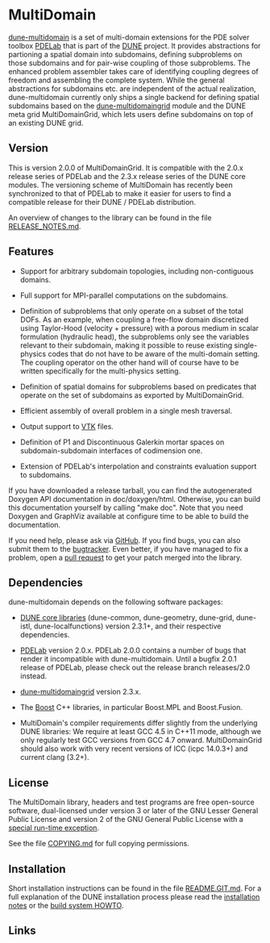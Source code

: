 MultiDomain
===========

[dune-multidomain][1] is a set of multi-domain extensions for the PDE solver
toolbox [PDELab][2] that is part of the [DUNE][3] project. It provides abstractions
for partioning a spatial domain into subdomains, defining subproblems on those
subdomains and for pair-wise coupling of those subproblems. The enhanced problem
assembler takes care of identifying coupling degrees of freedom and assembling the
complete system. While the general abstractions for subdomains etc. are independent
of the actual realization, dune-multidomain currently only ships a single backend for
defining spatial subdomains based on the [dune-multidomaingrid][4] module and the
DUNE meta grid MultiDomainGrid, which lets users define subdomains on top of an
existing DUNE grid.


Version
-------

This is version 2.0.0 of MultiDomainGrid. It is compatible with the 2.0.x release
series of PDELab and the 2.3.x release series of the DUNE core modules. The versioning
scheme of MultiDomain has recently been synchronized to that of PDELab to make it
easier for users to find a compatible release for their DUNE / PDELab distribution.

An overview of changes to the library can be found in the file
[RELEASE_NOTES.md][5].


Features
--------

* Support for arbitrary subdomain topologies, including non-contiguous domains.

* Full support for MPI-parallel computations on the subdomains.

* Definition of subproblems that only operate on a subset of the total DOFs. As an
  example, when coupling a free-flow domain discretized using Taylor-Hood (velocity +
  pressure) with a porous medium in scalar formulation (hydraulic head), the subproblems
  only see the variables relevant to their subdomain, making it possible to reuse existing
  single-physics codes that do not have to be aware of the multi-domain setting. The coupling
  operator on the other hand will of course have to be written specifically for the
  multi-physics setting.

* Definition of spatial domains for subproblems based on predicates that operate on the
  set of subdomains as exported by MultiDomainGrid.

* Efficient assembly of overall problem in a single mesh traversal.

* Output support to [VTK][6] files.

* Definition of P1 and Discontinuous Galerkin mortar spaces on subdomain-subdomain interfaces
  of codimension one.

* Extension of PDELab's interpolation and constraints evaluation support to subdomains.

If you have downloaded a release tarball, you can find the autogenerated Doxygen
API documentation in doc/doxygen/html. Otherwise, you can build this documentation
yourself by calling "make doc". Note that you need Doxygen and GraphViz available at
configure time to be able to build the documentation.

If you need help, please ask via [GitHub][1]. If you find bugs, you can also submit
them to the [bugtracker][7]. Even better, if you have managed to fix a problem, open
a [pull request][8] to get your patch merged into the library.


Dependencies
------------

dune-multidomain depends on the following software packages:

* [DUNE core libraries][3] (dune-common, dune-geometry, dune-grid, dune-istl,
  dune-localfunctions) version 2.3.1+, and their respective dependencies.

* [PDELab][2] version 2.0.x. PDELab 2.0.0 contains a number of bugs that render it incompatible
  with dune-multidomain. Until a bugfix 2.0.1 release of PDELab, please check out the release
  branch releases/2.0 instead.

* [dune-multidomaingrid][4] version 2.3.x.

* The [Boost][9] C++ libraries, in particular Boost.MPL and Boost.Fusion.

* MultiDomain's compiler requirements differ slightly from the underlying DUNE
  libraries: We require at least GCC 4.5 in C++11 mode, although we only
  regularly test GCC versions from GCC 4.7 onward. MultiDomainGrid should also work
  with very recent versions of ICC (icpc 14.0.3+) and current clang (3.2+).


License
-------

The MultiDomain library, headers and test programs are free open-source software,
dual-licensed under version 3 or later of the GNU Lesser General Public License
and version 2 of the GNU General Public License with a [special run-time exception][10].

See the file [COPYING.md][11] for full copying permissions.


Installation
------------

Short installation instructions can be found in the file [README.GIT.md][12].
For a full explanation of the DUNE installation process please read
the [installation notes][13] or the [build system HOWTO][14].


Links
-----

[1]:  http://github.com/smuething/dune-multidomain
[2]:  http://dune-project.org/pdelab/
[3]:  http://dune-project.org
[4]:  http://github.com/smuething/dune-multidomaingrid
[5]:  RELEASES_NOTES.md
[6]:  http://www.vtk.org
[7]:  https://github.com/smuething/dune-multidomain/issues
[8]:  https://github.com/smuething/dune-multidomain/pulls
[9]:  http://boost.org
[10]: http://gcc.gnu.org/onlinedocs/libstdc++/faq.html#faq.license
[11]: COPYING.md
[12]: README.GIT.md
[13]: http://dune-project.org/doc/installation-notes.html
[14]: http://dune-project.org/doc/buildsystem/buildsystem.pdf
